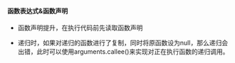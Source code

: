#### 函数表达式&函数声明

* 函数声明提升，在执行代码前先读取函数声明

* 递归时，如果对递归的函数进行了复制，同时将原函数设为null，那么递归会出错，此时可以使用arguments.callee\(\)来实现对正在执行函数的递归调用。



